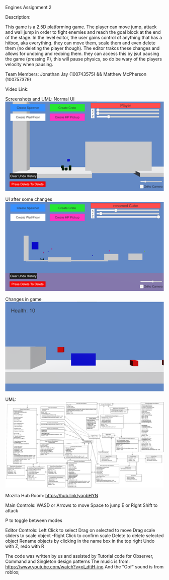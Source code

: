Engines Assignment 2

Description:

This game is a 2.5D platforming game. The player can move jump, attack and wall jump in order to fight enemies and reach the goal block at the end of the stage. In the level editor, the user gains control of anything that has a hitbox, aka everything. they can move them, scale them and even delete them (no deleting the player though). The editor trakcs these changes and allows for undoing and redoing them. they can access this by jsut pausing the game (pressing P), this will pause physics, so do be wary of the players velocity when pausing.


Team Members:
Jonathan Jay (100743575) && Matthew McPherson (100757379)

Video Link:

Screenshots and UML:
Normal UI
![Normal UI](docs/Editor.png)

UI after some changes
![Stuff done](docs/Editor2.png)

Changes in game
![In Game](docs/GameView.png)

UML:
![UML](docs/UML.png)

Mozilla Hub Room: https://hub.link/yapbHYN

Main Controls:
WASD or Arrows to move
Space to jump
E or Right Shift to attack

P to toggle between modes

Editor Controls:
Left Click to select
Drag on selected to move
Drag scale sliders to scale object
  -Right Click to confirm scale
Delete to delete selected object
Rename objects by clicking in the name box in the top right
Undo with Z, redo with R





The code was written by us and assisted by Tutorial code for Observer, Command and Singleton design patterns
The music is from: https://www.youtube.com/watch?v=ol_dtjH-ino
And the "Oof" sound is from roblox;
